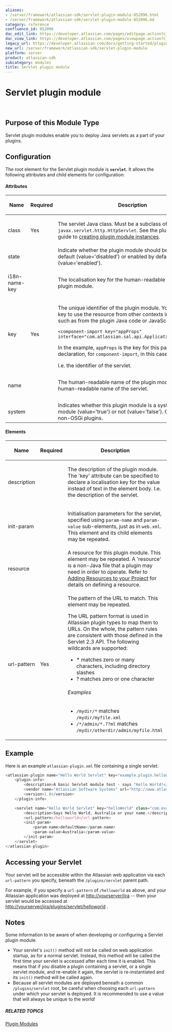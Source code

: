 ```yaml
---
aliases:
- /server/framework/atlassian-sdk/servlet-plugin-module-852096.html
- /server/framework/atlassian-sdk/servlet-plugin-module-852096.md
category: reference
confluence_id: 852096
dac_edit_link: https://developer.atlassian.com/pages/editpage.action?cjm=wozere&pageId=852096
dac_view_link: https://developer.atlassian.com/pages/viewpage.action?cjm=wozere&pageId=852096
legacy_url: https://developer.atlassian.com/docs/getting-started/plugin-modules/servlet-plugin-module
new_url: /server/framework/atlassian-sdk/servlet-plugin-module
platform: server
product: atlassian-sdk
subcategory: modules
title: Servlet plugin module
---
```

# Servlet plugin module

 

## Purpose of this Module Type

Servlet plugin modules enable you to deploy Java servlets as a part of your plugins.

## Configuration

The root element for the Servlet plugin module is **`servlet`**. It allows the following attributes and child elements for configuration:

#### Attributes

<table>
<colgroup>
<col style="width: 25%" />
<col style="width: 25%" />
<col style="width: 25%" />
<col style="width: 25%" />
</colgroup>
<thead>
<tr class="header">
<th><p>Name</p></th>
<th><p>Required</p></th>
<th><p>Description</p></th>
<th><p>Default</p></th>
</tr>
</thead>
<tbody>
<tr class="odd">
<td><p>class</p></td>
<td><p>Yes</p></td>
<td><p>The servlet Java class. Must be a subclass of <code>javax.servlet.http.HttpServlet</code>. See the plugin framework guide to <a href="https://developer.atlassian.com/display/DOCS/Creating+Plugin+Module+Instances">creating plugin module instances</a>.</p></td>
<td><p> </p></td>
</tr>
<tr class="even">
<td><p>state</p></td>
<td><p> </p></td>
<td>Indicate whether the plugin module should be disabled by default (value='disabled') or enabled by default (value='enabled').</td>
<td><p>enabled</p></td>
</tr>
<tr class="odd">
<td><p>i18n-name-key</p></td>
<td><p> </p></td>
<td>The localisation key for the human-readable name of the plugin module.</td>
<td><p> </p></td>
</tr>
<tr class="even">
<td><p>key</p></td>
<td><p>Yes</p></td>
<td><p>The unique identifier of the plugin module. You refer to this key to use the resource from other contexts in your plugin, such as from the plugin Java code or JavaScript resources.</p>
<div class="panel preformatted" style="border-width: 1px;">
<div class="panelContent preformattedContent">
<pre><code>&lt;component-import key=&quot;appProps&quot; interface=&quot;com.atlassian.sal.api.ApplicationProperties&quot;/&gt;</code></pre>
</div>
</div>
<p>In the example, <code>appProps</code> is the key for this particular module declaration, for <code>component-import</code>, in this case.</p>
I.e. the identifier of the servlet.</td>
<td><p>N/A</p></td>
</tr>
<tr class="odd">
<td><p>name</p></td>
<td><p> </p></td>
<td><p>The human-readable name of the plugin module. I.e. the human-readable name of the servlet.</p></td>
<td><p>The plugin key.</p></td>
</tr>
<tr class="even">
<td><p>system</p></td>
<td><p> </p></td>
<td>Indicates whether this plugin module is a system plugin module (value='true') or not (value='false'). Only available for non-OSGi plugins.</td>
<td><p>false</p></td>
</tr>
</tbody>
</table>

#### Elements

<table>
<colgroup>
<col style="width: 25%" />
<col style="width: 25%" />
<col style="width: 25%" />
<col style="width: 25%" />
</colgroup>
<thead>
<tr class="header">
<th><p>Name</p></th>
<th><p>Required</p></th>
<th><p>Description</p></th>
<th><p>Default</p></th>
</tr>
</thead>
<tbody>
<tr class="odd">
<td><p>description</p></td>
<td><p> </p></td>
<td><p>The description of the plugin module. The 'key' attribute can be specified to declare a localisation key for the value instead of text in the element body. I.e. the description of the servlet.</p></td>
<td><p> </p></td>
</tr>
<tr class="even">
<td><p>init-param</p></td>
<td><p> </p></td>
<td><p>Initialisation parameters for the servlet, specified using <code>param-name</code> and <code>param-value</code> sub-elements, just as in <code>web.xml</code>. This element and its child elements may be repeated.</p></td>
<td><p>N/A</p></td>
</tr>
<tr class="odd">
<td><p>resource</p></td>
<td><p> </p></td>
<td>A resource for this plugin module. This element may be repeated. A 'resource' is a non-Java file that a plugin may need in order to operate. Refer to <a href="https://developer.atlassian.com/display/DOCS/Adding+Resources+to+your+Project">Adding Resources to your Project</a> for details on defining a resource.</td>
<td><p>N/A</p></td>
</tr>
<tr class="even">
<td><p>url-pattern</p></td>
<td><p>Yes</p></td>
<td><p>The pattern of the URL to match. This element may be repeated.</p>
<p>The URL pattern format is used in Atlassian plugin types to map them to URLs. On the whole, the pattern rules are consistent with those defined in the Servlet 2.3 API. The following wildcards are supported:</p>
<ul>
<li>* matches zero or many characters, including directory slashes</li>
<li>? matches zero or one character</li>
</ul>
<h6 id="examples">Examples</h6>
<ul>
<li><code>/mydir/*</code> matches <code>/mydir/myfile.xml</code></li>
<li><code>/*/admin/*.??ml</code> matches <code>/mydir/otherdir/admin/myfile.html</code></li>
</ul></td>
<td><p>N/A</p></td>
</tr>
</tbody>
</table>

## Example

Here is an example `atlassian-plugin.xml` file containing a single servlet:

``` javascript
<atlassian-plugin name="Hello World Servlet" key="example.plugin.helloworld" plugins-version="2">
    <plugin-info>
        <description>A basic Servlet module test - says "Hello World!</description>
        <vendor name="Atlassian Software Systems" url="http://www.atlassian.com"/>
        <version>1.0</version>
    </plugin-info>

    <servlet name="Hello World Servlet" key="helloWorld" class="com.example.myplugins.helloworld.HelloWorldServlet">
        <description>Says Hello World, Australia or your name.</description>
        <url-pattern>/helloworld</url-pattern>
        <init-param>
            <param-name>defaultName</param-name>
            <param-value>Australia</param-value>
        </init-param>
    </servlet>
</atlassian-plugin>
```

## Accessing your Servlet

Your servlet will be accessible within the Atlassian web application via each `url-pattern` you specify, beneath the `/plugins/servlet` parent path.

For example, if you specify a `url-pattern` of `/helloworld` as above, and your Atlassian application was deployed at <a href="http://yourserver/jira" class="uri external-link">http://yourserver/jira</a> -- then your servlet would be accessed at <a href="http://yourserver/jira/plugins/servlet/helloworld" class="uri external-link">http://yourserver/jira/plugins/servlet/helloworld</a> .

## Notes

Some information to be aware of when developing or configuring a Servlet plugin module:

-   Your servlet's `init()` method will not be called on web application startup, as for a normal servlet. Instead, this method will be called the first time your servlet is accessed after each time it is enabled. This means that if you disable a plugin containing a servlet, or a single servlet module, and re-enable it again, the servlet is re-instantiated and its `init()` method will be called again.
-   Because all servlet modules are deployed beneath a common `/plugins/servlet` root, be careful when choosing each `url-pattern` under which your servlet is deployed. It is recommended to use a value that will always be unique to the world!

##### RELATED TOPICS

[Plugin Modules](/server/framework/atlassian-sdk/plugin-modules)


























































































































